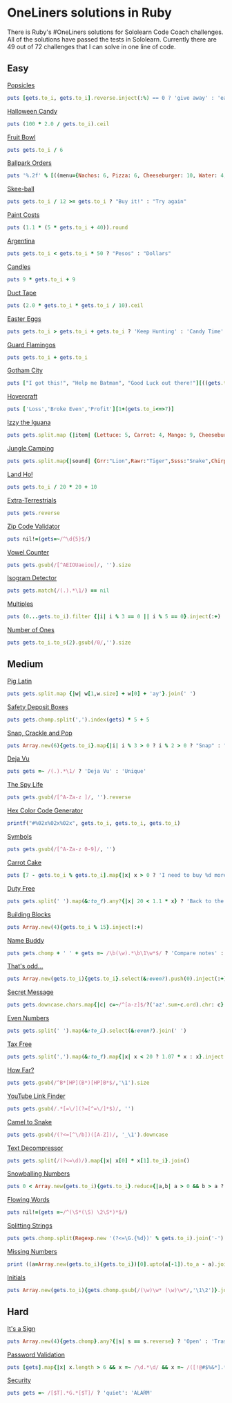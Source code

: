 # OneLiners solutions in Ruby

There is Ruby's #OneLiners solutions for Sololearn Code Coach challenges. 
All of the solutions have passed the tests in Sololearn. Currently there are 49 out of 72 challenges that I can solve in one line of code.

## Easy

[Popsicles](easy/popsicles/README.md)

```ruby
puts [gets.to_i, gets.to_i].reverse.inject(:%) == 0 ? 'give away' : 'eat them yourself'
```

[Halloween Candy](easy/halloween-candy/README.md)

```ruby
puts (100 * 2.0 / gets.to_i).ceil
```

[Fruit Bowl](easy/fruit-bowl/README.md)
```ruby
puts gets.to_i / 6
```

[Ballpark Orders](easy/pro-ballpark-orders/README.md)

```ruby
puts '%.2f' % [((menu={Nachos: 6, Pizza: 6, Cheeseburger: 10, Water: 4, Coke: 5}).default = menu[:Coke]), gets.split.map {|i| menu[i.to_sym]*1.07}.inject(:+)][1]
```

[Skee-ball](easy/skee-ball/README.md)

```ruby
puts gets.to_i / 12 >= gets.to_i ? "Buy it!" : "Try again"
```

[Paint Costs](easy/paint-costs/README.md)

```ruby
puts (1.1 * (5 * gets.to_i + 40)).round
```

[Argentina](easy/argentina/README.md)

```ruby
puts gets.to_i < gets.to_i * 50 ? "Pesos" : "Dollars"
```

[Candles](easy/pro-candles/README.md)

```ruby
puts 9 * gets.to_i + 9
```

[Duct Tape](/easy/pro-duct-tape/README.md)

```ruby
puts (2.0 * gets.to_i * gets.to_i / 10).ceil
```

[Easter Eggs](easy/pro-easter-eggs/README.md)

```ruby
puts gets.to_i > gets.to_i + gets.to_i ? 'Keep Hunting' : 'Candy Time'
```

[Guard Flamingos](easy/guard-flamingos/README.md)

```ruby
puts gets.to_i + gets.to_i
```
[Gotham City](easy/gotham-city/README.md) 

```ruby
puts ["I got this!", "Help me Batman", "Good Luck out there!"][((gets.to_i-5)/6<=>0)+1]
```

[Hovercraft](easy/hovercraft/README.md)

```ruby
puts ['Loss','Broke Even','Profit'][1+(gets.to_i<=>7)]
```

[Izzy the Iguana](easy/pro-izzy-the-iguana/README.md)
```ruby
puts gets.split.map {|item| {Lettuce: 5, Carrot: 4, Mango: 9, Cheeseburger: 0}[item.to_sym]}.inject(:+) >= 10 ? 'Come on Down!' : 'Time to wait'
```

[Jungle Camping](easy/jungle-camping/README.md)

```ruby
puts gets.split.map{|sound| {Grr:"Lion",Rawr:"Tiger",Ssss:"Snake",Chirp:"Bird"}[sound.to_sym]}.join(' ')
```

[Land Ho!](easy/pro-land-ho/README.md)
```ruby
puts gets.to_i / 20 * 20 + 10
```

[Extra-Terrestrials](easy/extra-terristrials/README.md)
```ruby
puts gets.reverse
```

[Zip Code Validator](easy/pro-zip-code-validator/README.md)
```ruby
puts nil!=(gets=~/^\d{5}$/)
```

[Vowel Counter](easy/pro-vowel-counter/README.md)
```ruby
puts gets.gsub(/[^AEIOUaeiou]/, '').size
```

[Isogram Detector](easy/pro-isogram-detector/README.md)

```ruby
puts gets.match(/(.).*\1/) == nil
```

[Multiples](easy/pro-multiples/README.md)

```ruby
puts (0...gets.to_i).filter {|i| i % 3 == 0 || i % 5 == 0}.inject(:+)
```

[Number of Ones](easy/pro-number-of-ones/README.md)

```ruby
puts gets.to_i.to_s(2).gsub(/0/,'').size
```


## Medium

[Pig Latin](medium/pig-latin/README.md) 
```ruby
puts gets.split.map {|w| w[1,w.size] + w[0] + 'ay'}.join(' ')
```

[Safety Deposit Boxes](medium/pro-safety-deposit-boxes/README.md) 

```ruby
puts gets.chomp.split(',').index(gets) * 5 + 5
```

[Snap, Crackle and Pop](medium/pro-snap-crackle-and-pop/README.md)

```ruby
puts Array.new(6){gets.to_i}.map{|i| i % 3 > 0 ? i % 2 > 0 ? "Snap" : "Crackle" : "Pop"}.join(' ')
```

[Deja Vu](medium/deja-vu/README.md)

```ruby
puts gets =~ /(.).*\1/ ? 'Deja Vu' : 'Unique'
```

[The Spy Life](medium/the-spy-life/README.md)

```ruby
puts gets.gsub(/[^A-Za-z ]/, '').reverse
```

[Hex Color Code Generator](medium/pro-hex-color-code-generator/README.md) 

```ruby
printf("#%02x%02x%02x", gets.to_i, gets.to_i, gets.to_i)
```

[Symbols](medium/symbols/README.md)

```ruby
puts gets.gsub(/[^A-Za-z 0-9]/, '')
```
[Carrot Cake](medium/pro-carrot-cake/README.md)

```ruby
puts [7 - gets.to_i % gets.to_i].map{|x| x > 0 ? 'I need to buy %d more' % x : 'Cake Time'}
```

[Duty Free](medium/pro-duty-free/README.md)

```ruby
puts gets.split(' ').map(&:to_f).any?{|x| 20 < 1.1 * x} ? 'Back to the store' : 'On to the terminal'
```

[Building Blocks](medium/pro-building-blocks/README.md)

```ruby
puts Array.new(4){gets.to_i % 15}.inject(:+)
```

[Name Buddy](medium/pro-name-buddy/README.md)

```ruby
puts gets.chomp + ' ' + gets =~ /\b(\w).*\b\1\w*$/ ? 'Compare notes' : 'No such luck'
```

[That's odd...](medium/thats-odd/README.md) 

```ruby
puts Array.new(gets.to_i){gets.to_i}.select(&:even?).push(0).inject(:+)
```

[Secret Message](medium/secret-message/README.md) 

```ruby
puts gets.downcase.chars.map{|c| c=~/^[a-z]$/?('az'.sum-c.ord).chr: c}.join
```

[Even Numbers](medium/pro-even-numbers/README.md)

```ruby
puts gets.split(' ').map(&:to_i).select(&:even?).join(' ')
```

[Tax Free](medium/pro-tax-free/README.md) 

```ruby
puts gets.split(',').map(&:to_f).map{|x| x < 20 ? 1.07 * x : x}.inject(:+)
```

[How Far?](medium/pro-how-far/README.md)

```ruby
puts gets.gsub(/^B*[HP](B*)[HP]B*$/,'\1').size
```

[YouTube Link Finder](medium/youtube-link-finder/README.md)

```ruby
puts gets.gsub(/.*[=\/](?=[^=\/]*$)/, '')
```

[Camel to Snake](medium/pro-camel-to-snake/README.md) 

```ruby
puts gets.gsub(/(?<=[^\/b])([A-Z])/, '_\1').downcase
```

[Text Decompressor](medium/pro-text-decompressor/README.md)

```ruby
puts gets.split(/(?<=\d)/).map{|x| x[0] * x[1].to_i}.join()
```

[Snowballing Numbers](medium/pro-snowballing-numbers/README.md) 

```ruby
puts 0 < Array.new(gets.to_i){gets.to_i}.reduce{|a,b| a > 0 && b > a ? a + b : 0}
```

[Flowing Words](medium/pro-flowing-words/README.md)

```ruby
puts nil!=(gets =~/^(\S*(\S) \2\S*)*$/)
```

[Splitting Strings](medium/pro-splitting-strings/README.md)

```ruby
puts gets.chomp.split(Regexp.new '(?<=\G.{%d})' % gets.to_i).join('-')
```

[Missing Numbers](medium/pro-missing-numbers/README.md)

```ruby
print ((a=Array.new(gets.to_i){gets.to_i})[0].upto(a[-1]).to_a - a).join(' ')
```

[Initials](medium/pro-initials/README.md)

```ruby
puts Array.new(gets.to_i){gets.chomp.gsub(/(\w)\w* (\w)\w*/,'\1\2')}.join(' ')
```

## Hard

[It's a Sign](hard/pro-its-a-sign/README.md)

```ruby
puts Array.new(4){gets.chomp}.any?{|s| s == s.reverse} ? 'Open' : 'Trash'
```

[Password Validation](hard/password-validation/README.md)

```ruby
puts [gets].map{|x| x.length > 6 && x =~ /\d.*\d/ && x =~ /([!@#$%&*].*){2,}/ ? "Strong": "Weak"}
```

[Security](hard/security/README.md)

```ruby
puts gets =~ /[$T].*G.*[$T]/ ? 'quiet': 'ALARM'
```
